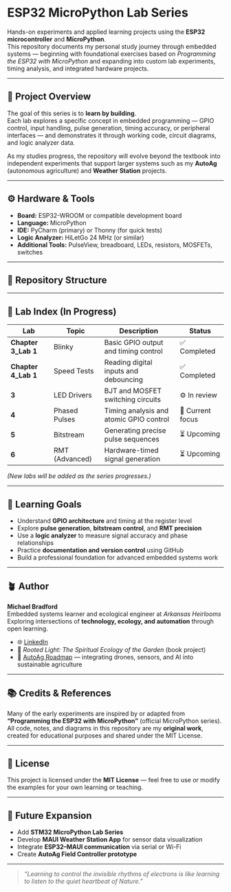 # ESP32 MicroPython Lab Series

Hands-on experiments and applied learning projects using the **ESP32 microcontroller** and **MicroPython**.  
This repository documents my personal study journey through embedded systems — beginning with foundational exercises based on *Programming the ESP32 with MicroPython* and expanding into custom lab experiments, timing analysis, and integrated hardware projects.

---

## 🌱 Project Overview

The goal of this series is to **learn by building**.  
Each lab explores a specific concept in embedded programming — GPIO control, input handling, pulse generation, timing accuracy, or peripheral interfaces — and demonstrates it through working code, circuit diagrams, and logic analyzer data.

As my studies progress, the repository will evolve beyond the textbook into independent experiments that support larger systems such as my **AutoAg** (autonomous agriculture) and **Weather Station** projects.

---

## ⚙️ Hardware & Tools

- **Board:** ESP32-WROOM or compatible development board  
- **Language:** MicroPython  
- **IDE:** PyCharm (primary) or Thonny (for quick tests)  
- **Logic Analyzer:** HiLetGo 24 MHz (or similar)  
- **Additional Tools:** PulseView, breadboard, LEDs, resistors, MOSFETs, switches  

---

## 🧩 Repository Structure


---

## 🔬 Lab Index (In Progress)

| Lab | Topic | Description | Status |
|-----|-------|--------------|--------|
| **Chapter 3_Lab 1** | Blinky | Basic GPIO output and timing control | ✅ Completed |
| **Chapter 4_Lab 1** | Speed Tests | Reading digital inputs and debouncing | ✅ Completed |Measuring GPIO toggle speed under different MicroPython execution modes |
| **3** | LED Drivers | BJT and MOSFET switching circuits | ⚙️ In review |
| **4** | Phased Pulses | Timing analysis and atomic GPIO control | 🧠 Current focus |
| **5** | Bitstream | Generating precise pulse sequences | ⏳ Upcoming |
| **6** | RMT (Advanced) | Hardware-timed signal generation | ⏳ Upcoming |

*(New labs will be added as the series progresses.)*

---

## 🧠 Learning Goals

- Understand **GPIO architecture** and timing at the register level  
- Explore **pulse generation**, **bitstream control**, and **RMT precision**  
- Use a **logic analyzer** to measure signal accuracy and phase relationships  
- Practice **documentation and version control** using GitHub  
- Build a professional foundation for advanced embedded systems work  

---

## 🪴 Author

**Michael Bradford**  
Embedded systems learner and ecological engineer at *Arkansas Heirlooms*  
Exploring intersections of **technology, ecology, and automation** through open learning.  

- 🌐 [LinkedIn](#)  
- 📘 *Rooted Light: The Spiritual Ecology of the Garden* (book project)  
- 🚜 [AutoAg Roadmap](#) — integrating drones, sensors, and AI into sustainable agriculture  

---

## 📚 Credits & References

Many of the early experiments are inspired by or adapted from  
**“Programming the ESP32 with MicroPython”** (official MicroPython series).  
All code, notes, and diagrams in this repository are my **original work**, created for educational purposes and shared under the MIT License.

---

## 🧾 License

This project is licensed under the **MIT License** — feel free to use or modify the examples for your own learning or teaching.

---

## 🧭 Future Expansion

- Add **STM32 MicroPython Lab Series**  
- Develop **MAUI Weather Station App** for sensor data visualization  
- Integrate **ESP32–MAUI communication** via serial or Wi-Fi  
- Create **AutoAg Field Controller prototype**

---

> *“Learning to control the invisible rhythms of electrons is like learning to listen to the quiet heartbeat of Nature.”*
